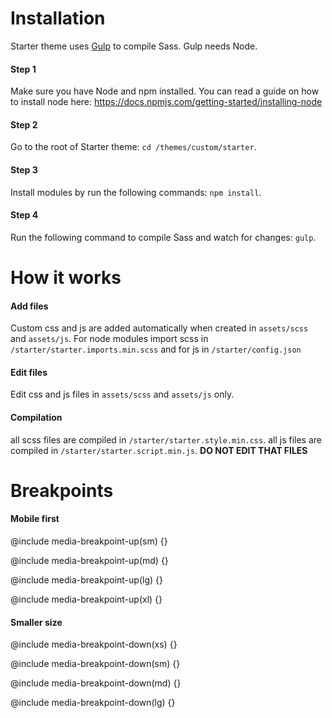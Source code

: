 # Installation

Starter theme uses [Gulp](http://gulpjs.com) to compile Sass. Gulp needs Node.

#### Step 1
Make sure you have Node and npm installed. 
You can read a guide on how to install node here: https://docs.npmjs.com/getting-started/installing-node

#### Step 2
Go to the root of Starter theme: `cd /themes/custom/starter`.

#### Step 3
Install modules by run the following commands: `npm install`.

#### Step 4
Run the following command to compile Sass and watch for changes: `gulp`.

# How it works

#### Add files
Custom css and js are added automatically when created in `assets/scss` and `assets/js`.
For node modules import scss in `/starter/starter.imports.min.scss` and for js in `/starter/config.json`

#### Edit files
Edit css and js files in `assets/scss` and `assets/js` only.

#### Compilation
all scss files are compiled in `/starter/starter.style.min.css`.
all js files are compiled in `/starter/starter.script.min.js`.
****DO NOT EDIT THAT FILES****

# Breakpoints

#### Mobile first
@include media-breakpoint-up(sm) {}

@include media-breakpoint-up(md) {}

@include media-breakpoint-up(lg) {}

@include media-breakpoint-up(xl) {}


#### Smaller size
@include media-breakpoint-down(xs) {}

@include media-breakpoint-down(sm) {}

@include media-breakpoint-down(md) {}

@include media-breakpoint-down(lg) {}